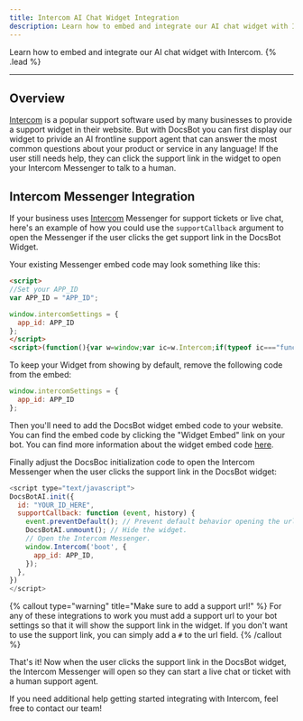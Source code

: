 ```yaml
---
title: Intercom AI Chat Widget Integration
description: Learn how to embed and integrate our AI chat widget with Intercom.
---
```


Learn how to embed and integrate our AI chat widget with Intercom. {% .lead %}

---

## Overview

[Intercom](https://intercom.com) is a popular support software used by many businesses to provide a support widget in their website. But with DocsBot you can first display our widget to privide an AI frontline support agent that can answer the most common questions about your product or service in any language! If the user still needs help, they can click the support link in the widget to open your Intercom Messenger to talk to a human.

## Intercom Messenger Integration

If your business uses [Intercom](https://intercom.com) Messenger for support tickets or live chat, here's an example of how you could use the `supportCallback` argument to open the Messenger if the user clicks the get support link in the DocsBot Widget.

Your existing Messenger embed code may look something like this:

```html
<script>
//Set your APP_ID
var APP_ID = "APP_ID";

window.intercomSettings = {
  app_id: APP_ID
};
</script>
<script>(function(){var w=window;var ic=w.Intercom;if(typeof ic==="function"){ic('reattach_activator');...</script>
```

To keep your Widget from showing by default, remove the following code from the embed:

```js
window.intercomSettings = {
  app_id: APP_ID
};
```

Then you'll need to add the DocsBot widget embed code to your website. You can find the embed code by clicking the "Widget Embed" link on your bot. You can find more information about the widget embed code [here](/documentation/developer/embeddable-chat-widget).

Finally adjust the DocsBoc initialization code to open the Intercom Messenger when the user clicks the support link in the DocsBot widget:

```js
<script type="text/javascript">
DocsBotAI.init({
  id: "YOUR_ID_HERE",
  supportCallback: function (event, history) {
    event.preventDefault(); // Prevent default behavior opening the url.
    DocsBotAI.unmount(); // Hide the widget.
    // Open the Intercom Messenger.
    window.Intercom('boot', {
      app_id: APP_ID,
    });
  },
})
</script>
```

{% callout type="warning" title="Make sure to add a support url!" %}
For any of these integrations to work you must add a support url to your bot settings so that it will show the support link in the widget. If you don't want to use the support link, you can simply add a `#` to the url field.
{% /callout %}

That's it! Now when the user clicks the support link in the DocsBot widget, the Intercom Messenger will open so they can start a live chat or ticket with a human support agent.

If you need additional help getting started integrating with Intercom, feel free to contact our team!